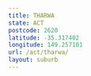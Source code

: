 ```yaml
---
title: THARWA
state: ACT
postcode: 2620
latitude: -35.317402
longitude: 149.257101
url: /act/tharwa/
layout: suburb
---
```


